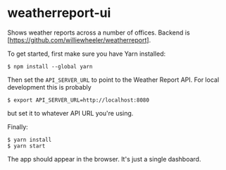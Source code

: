 # weatherreport-ui

Shows weather reports across a number of offices. Backend is [https://github.com/williewheeler/weatherreport].

To get started, first make sure you have Yarn installed:

```
$ npm install --global yarn
```

Then set the `API_SERVER_URL` to point to the Weather Report API. For local development this is probably

```
$ export API_SERVER_URL=http://localhost:8080
```

but set it to whatever API URL you're using.

Finally:

```
$ yarn install
$ yarn start
```

The app should appear in the browser. It's just a single dashboard.
